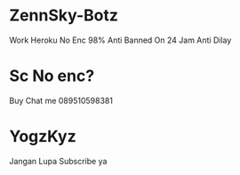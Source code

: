 # ZennSky-Botz

Work Heroku
No Enc 98%
Anti Banned
On 24 Jam
Anti Dilay

# Sc No enc?
Buy Chat me 089510598381

# YogzKyz

Jangan Lupa Subscribe ya 
